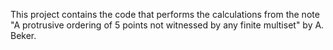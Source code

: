 This project contains the code that performs the calculations from the note "A protrusive ordering of 5 points not witnessed by any finite multiset" by A. Beker.
